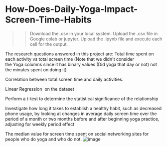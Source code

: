 # How-Does-Daily-Yoga-Impact-Screen-Time-Habits
>>Download the .csv in your local system.
>>Upload the .csv file in Google colab or jupyter.
>>Upload the .ipynb file and execute each cell for the output.

The research questions answered in this project are:
Total time spent on each activity vs total screen time (Note that we didn't consider the Yoga columns since it has binary values (Did yoga that day or not) not the minutes spent on doing it)

Correlation between total screen time and daily activities.

Linear Regression  on the dataset

Perform a t-test to determine the statistical significance of the relationship

Investigate how long it takes to establish a healthy habit, such as decreased phone usage, by looking at changes in average daily screen time over the period of a month or two months before and after beginning yoga practice, adjusting for weekly period effect

The median value for screen time spent on social networking sites for people who do yoga and who do not.
![image](https://user-images.githubusercontent.com/35921627/232337695-2d74a46a-dea1-42d3-a550-7b983bbf5f7e.png)
